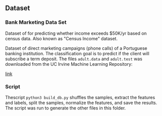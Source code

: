 ## Dataset

### Bank Marketing Data Set

Dataset of for predicting whether income exceeds $50K/yr based on census data. Also known as "Census Income" dataset.
	

Dataset of direct marketing campaigns (phone calls) of a Portuguese banking institution. The classification goal is to predict if the client will subscribe a term deposit. The files `adult.data` and `adult.test` was downloaded from the UC Irvine Machine Learning Repository:

[link](https://archive.ics.uci.edu/ml/datasets/Adult)

### Script

Thescript `python3 build_db.py` shuffles the samples, extract the features and labels, split the samples, normalize the features, and save the results. The script was run to generate the other files in this folder.
